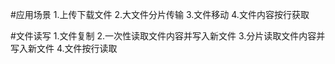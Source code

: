 #应用场景
1.上传下载文件
2.大文件分片传输
3.文件移动
4.文件内容按行获取

#文件读写
1.文件复制
2.一次性读取文件内容并写入新文件
3.分片读取文件内容并写入新文件
4.文件按行读取
